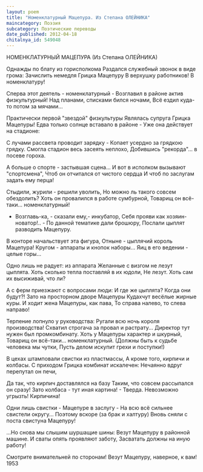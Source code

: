 ```yaml
---
layout: poem
title: "Номенклатурный Мацепура. Из Степана ОЛЕЙНИКА"
maincategory: Поэзия
subcategory: Поэтические переводы
date_published: 2012-04-18
chitalnya_id: 549048
---
```




НОМЕНКЛАТУРНЫЙ МАЦЕПУРА
(Из Степана ОЛЕЙНИКА)

Однажды по блату из горисполкома
Раздался служебный звонок в виде грома:
Зачислить немедля Грицка Мацепуру
В верхушку работников! В номенклатуру!

Сперва этот деятель - номенклатурный -
Возглавил в районе актив физкультурный!
Над планами, списками бился ночами,
Всё ездил куда-то потом за мячами...

Практически первой "звездой" физкультуры
Являлась супруга Грицка Мацепуры!
Едва только солнце вставало в районе -
Уже она действует на стадионе:

С лучами рассвета проводит зарядку -
Копает усердно за грядкою грядку.
Смогла стадион весь засеять неплохо,
Добившись "рекорда"... в посеве гороха.

А больше о спорте - застывшая сцена...
И вот в исполком вызывают "спортсмена",
Чтоб он отчитался от чистого сердца
И чтоб по заслугам задать ему перца!

Стыдили, журили - решили уволить,
Но можно ль такого совсем обездолить?
Хоть он провалился в работе сумбурной,
Товарищ он всё-таки... номенклатурный! 

- Возглавь-ка, - сказали ему,- инкубатор,
Себя прояви как хозяин-новатор!.. -
По данной тематике дали брошюру,
Послали цыплят разводить Мацепуру.

В конторе начальствует эта фигура,
Отныне - цыплячий король Мацепура!
Кругом - аппараты и кнопок наборы...
Яиц в его ведении - целые горы...

Одно лишь не радует: из аппарата
Желанные с визгом не лезут цыплята.
Хоть сколько тепла поставляй в их юдоли,
Не лезут. Хоть сам их высиживай, что ли?

А с ферм приезжают с вопросами люди:
И где же цыплята? Когда они будут?!
Зато на просторном дворе Мацепуры
Кудахчут весёлые жирные куры.
И ходит жена Мацепуры, как пава,
То справа налево, то слева направо!

Терпение лопнуло у руководства:
Ругали всю ночь короля производства!
Схватил строгача за провал и растрату...
Директор тут нужен был промкомбинату.
Хоть у Мацепуры характер и шкурный,
Товарищ он всё-таки... номенклатурный.
(Должны быть к судьбе человека мы чутки, 
Пусть делом искупит грехи и поступки!)

В цехах штамповали свистки из пластмассы,
А кроме того, кирпичи и колбасы.
С приходом Грицка комбинат искалечен:
Нечаянно вдруг перепутал он печи,

Да так, что кирпич доставлялся на базу
Таким, что совсем рассыпался он сразу!
Зато колбаса - тут иная картина! -
Тверда. Невозможно угрызть! Кирпичина!

Одни лишь свистки - Мацепуре в заслугу -
На всю всё сильнее свистели округу...
Поэтому вскоре (за брак и халтуру)
Вновь сняли с поста свистуна Мацепуру!

...Но снова мы слышим шуршащие шины:
Везут Мацепуру в районной машине.
И сваты опять проявляют заботу,
Засватать должны на иную работу!

Смотрите внимательней по сторонам!
Везут Мацепуру, наверное, к вам!
1953







